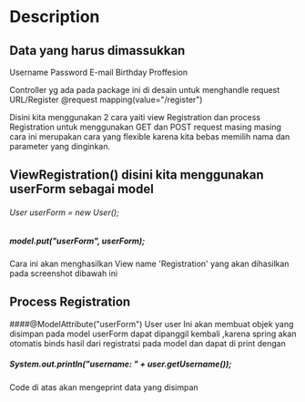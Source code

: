 # Description 
## Data yang harus dimassukkan
Username
Password
E-mail
Birthday
Proffesion

Controller yg ada pada package ini di desain  untuk menghandle request URL/Register
@request mapping(value="/register")

Disini kita menggunakan 2 cara yaiti view Registration dan process Registration untuk menggunakan GET dan POST request masing masing cara ini
merupakan cara yang flexible karena kita bebas memilih nama dan parameter yang dinginkan.
## ViewRegistration() disini kita menggunakan userForm sebagai model
###### User userForm = new User();
##### model.put("userForm", userForm);
Cara ini akan menghasilkan View name 'Registration' yang akan dihasilkan pada screenshot dibawah ini
## Process Registration
####@ModelAttribute("userForm") User user
Ini akan membuat objek yang disimpan pada model userForm dapat dipanggil kembali ,karena
spring akan otomatis binds hasil dari registratsi pada model dan dapat di print dengan
##### System.out.println("username: " + user.getUsername());
Code di atas akan mengeprint data yang disimpan



